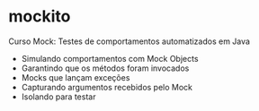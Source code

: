 # mockito

Curso Mock: Testes de comportamentos automatizados em Java

- Simulando comportamentos com Mock Objects
- Garantindo que os métodos foram invocados
- Mocks que lançam exceções
- Capturando argumentos recebidos pelo Mock
- Isolando para testar


